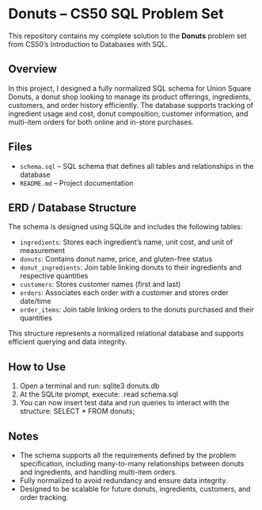 # Donuts – CS50 SQL Problem Set

This repository contains my complete solution to the **Donuts** problem set from CS50’s Introduction to Databases with SQL.

## Overview

In this project, I designed a fully normalized SQL schema for Union Square Donuts, a donut shop looking to manage its product offerings, ingredients, customers, and order history efficiently. The database supports tracking of ingredient usage and cost, donut composition, customer information, and multi-item orders for both online and in-store purchases.

## Files

- `schema.sql` – SQL schema that defines all tables and relationships in the database
- `README.md` – Project documentation

## ERD / Database Structure

The schema is designed using SQLite and includes the following tables:

- `ingredients`: Stores each ingredient’s name, unit cost, and unit of measurement  
- `donuts`: Contains donut name, price, and gluten-free status  
- `donut_ingredients`: Join table linking donuts to their ingredients and respective quantities  
- `customers`: Stores customer names (first and last)  
- `orders`: Associates each order with a customer and stores order date/time  
- `order_items`: Join table linking orders to the donuts purchased and their quantities  

This structure represents a normalized relational database and supports efficient querying and data integrity.

## How to Use

1. Open a terminal and run:
sqlite3 donuts.db
2. At the SQLite prompt, execute:
.read schema.sql
3. You can now insert test data and run queries to interact with the structure:
SELECT * FROM donuts;

## Notes

- The schema supports all the requirements defined by the problem specification, including many-to-many relationships between donuts and ingredients, and handling multi-item orders.
- Fully normalized to avoid redundancy and ensure data integrity.
- Designed to be scalable for future donuts, ingredients, customers, and order tracking.

